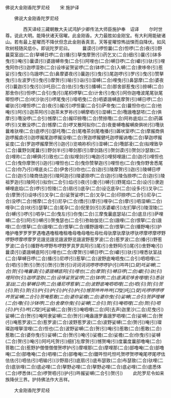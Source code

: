   佛说大金刚香陀罗尼经
　　宋 施护译




　　佛说大金刚香陀罗尼经

　　　　西天译经三藏朝散大夫试鸿胪少卿传法大师臣施护奉　诏译
　　尔时世尊。说此大明。能降伏诸天宿曜。此金刚香。大力最胜如金刚宝。有大利用能破诸山。若有最上星曜而不降伏但念此金刚香真言。天等星曜惊怖战悚而自降伏。如风吹树枝随风低仆。即说陀罗尼曰。
　　曩谟(引)啰怛曩(二合)怛啰(二合)夜(引)野曩莫室战(二合)拏嚩日啰(二合)播(引)拏曳摩贺(引)药乞叉(二合)细(引)曩(引)钵多曳(引)唵(引)曩谟(引)婆誐嚩帝曳(二合引)阿哩也(二合)嚩日啰(二合)巘(引)驮(引)哩曳阿你(引)迦啰湿弥(二合)设哆娑贺娑啰(二合)钵啰(二合)入嚩(二合)隶哆帝(引)惹娑(引)曳(引)乌誐啰(二合)鼻摩婆夜(引)曩迦(引)曳(引)尾迦啰(引)罗(引)曳(引)赞拏曳(引)左波罗(引)曳(引)摩贺(引)喻(引)诣(引)湿嚩(二合)哩曳(引)鼻瑟摩(二合)婆夜(引)曩迦(引)曳(引)沙吒目(二合)佉(引)曳(引)播嚩(二合)那舍部惹曳(引)捺嚩(二合)那舍你(引)怛啰(二合引)曳(引)尾枳啰拏(二合)计舍(引)曳(引)阿你迦噜波尾尾驮尾唧怛啰(二合)吠沙驮(引)啰尾曳(引)噎呬曳(二合)呬婆誐嚩底摩贺(引)嚩日啰(二合)巘驮(引)哩怛啰(二合)夜(引)赧(引)啰怛曩(二合引)萨帝曳(二合)曩怛你也(二合)他唵(引)阿(引)迦茶阿(引)迦茶末罗祢(引)嚩摩呬(引)湿嚩(二合)囕誐噜瑟哝(二合)俱摩(引)囕没啰(二合引)憾摩(二合)赧印捺囕(二合)赞捺囕(二合)阿祢底焰(二合)药羼啰(引)叉散没啰(二合)憾摩(二合)啰叉散阿拟你(二合)夜曼嚩噜赧嚩庾俱吠(引)囕驮曩难驮哩(二合)底啰(引)瑟吒囕(二合)尾噜茶剑尾噜播(引)羼吠室啰(二合)摩赧商俱迦啰赧虞(引)迦啰赧尾迦啰赧没哩(二合)贺迦啰赧健吒迦啰赧讷噜(二合)拏迦啰赧娑度(二合)罗迦啰赧摩贺(引)迦(引)览喃祢枳(引)湿嚩(二合)囕部凌(二合)拟哩致孕(二合)曩野剑尾曩(引)野剑半(引)唧剑那(引)摩剑路(引)贺剑谟(引)贺剑沙瑟致(二合)哩祢(二合)嚩俱(引)致也(二合)拟哩剑(引)唵迦(引)哩努哩誐(二合)迦(引)哩怛也(二合)曳你摩贺(引)迦(引)哩怛也(二合)曳你赞拏迦(引)哩怛也(二合)曳你野舍悉尾(二合)你乃(引)哩底炎(二合)伊舍(引)你也(二合)迦(引)陵摩贺(引)迦(引)陵嚩日啰(二合)迦(引)陵商佉迦(引)陵阿迦(引)陵婆捺啰(二合)迦(引)陵刍捺啰(二合)迦(引)陵祖罗迦(引)陵阿(引)拟你(二合引)焰(引)夜(引)曼(引)嚩(引)野尾焰(二合)设(引)隶迦嚩哩底焰(二合)啰(引)怛陵(二合)扇(引)底孕(二合)设讫底孕(二合)设多(引)叉孕(二合)摩贺(引)设哆(引)叉孕(二合)娑贺娑啰(二合)叉孕(二合)印捺啰(二合引)尼孕(二合)没啰(二合)憾摩(二合引)尼孕(二合)憍(引)摩(引)哩孕(二合)摩(引)呬湿嚩(二合)哩孕(二合)吠(引)瑟拏(二合)尾孕(二合)倪里剑(引)苏婆巘(引)左扪拏(引)陵涅陵(二合)嚩(引)啰(引)呬孕(二合)曳左(引)你曳(二合)三摩曳曩底瑟站(二合)底旦(引)萨哩嚩(二合引)阿(引)嚩(引)贺曳瑟也(二合引)弥始伽览(二合)誐哩(二合)恨拏(二合)誐哩(二合)恨拏(二合)誐哩(二合)恨拏(二合)播野誐哩(二合)恨拏(二合)播野唵(引)护噜护噜罗罗罗罗遇噜遇噜租噜租噜母噜母噜杜母杜母驮摩驮摩驮啰驮啰摩啰摩啰野啰野啰摩啰摩罗览誐览誐览誐波野览誐波野惹罗波(二合)惹罗波(二合)播(引)野惹罗波(二合引)播野布啰野布啰野罗具罗具阿(引)尾(引)舍野阿(引)尾(引)舍野唵(引)曩谟(引)婆誐嚩底阿(引)哩也(二合)摩贺(引)嚩日啰(二合)巘(引)驮(引)哩悉驮室战(二合)拏嚩日啰(二合)播(引)尼啰(引)惹拏(二合)波野底唵呬曳(二合引)呬呬哩(二合)呬(引)贺(引)贺(引)贺(引)贺(引)诃诃诃诃啰啰啰啰护(引)吽吽[口*癹]吒娑嚩(二合)贺(引)唵曩谟(引)婆誐嚩底阿(引)哩也(二合)摩贺(引)嚩日啰(二合)巘(引)驮(引)哩阿你(引)迦啰湿弥(二合)设哆娑贺娑啰(二合)钵啰(二合)底满尼哆舍哩哩(引)悉驮室战(二合)拏嚩日啰(二合)播尼啰惹拏(二合)波野底唵呬呬哩(二合)呬(引)贺(引)贺(引)贺(引)贺(引)护(引)护(引)护(引)护(引)憾贺吽吽吽吽[口*癹]吒[口*癹]吒啰啰啰啰吽贺娑嚩(二合引)贺唵惹敢(二合)婆你娑檐(二合)婆你曳(引)娑嚩(二合引)贺萨哩嚩(二合)噜(引)沙钵啰(二合)舍摩你曳(引)娑嚩(二合引)贺(引)唵呬哩(二合)贺(引)呬(引)护(引)吽[口*癹]吒娑嚩(二合)贺(引)唵呬哩(二合)阿(去声)迦里沙(二合)尼曳(引)娑嚩(二合)贺(引)唵阿隶娑嚩(二合)贺(引)唵盎誐罗盎誐罗呬哩(二合)娑嚩(二合)贺(引)唵惹罗波(二合)惹罗波(二合)波野惹罗波(二合)波野娑嚩(二合)贺(引)唵(引)璨璨迦哩拏涅哩(二合)怛也(二合)波野娑嚩(二合)贺(引)唵(引)惹敢(二合)惹敢(二合)惹敢(二合)婆你曳(引)娑嚩(二合)贺(引)唵(引)娑檐(二合)娑檐(二合)你曳(引)娑嚩(二合)贺(引)唵(引)阿吒吒贺(引)细扪左摩贺(引)憾贺唵(引)度曩度曩部噜唵(二合)菩敢(二合)惹野护僧僧僧僧贺啰护(引)摩哩那(二合)摩哩那(二合)部噜唵(二合)部噜唵(二合)部噜唵(二合)呬哩(二合)部噜唵(二合)鑁吽怛吒怛吒贺啰贺啰唵尾啰尾啰佉佉佉(引)呬佉(引)呬输(引)沙野扇(引)底扇(引)底布瑟致(二合)布瑟致(二合)驮哩(二合)底驮哩(二合)底必哩(二合)拏野必哩(二合)拏野必哩(二合)底必哩(二合)底悉体(二合)啰悉体(二合)啰贺呬(引)护(引)吽赧娑嚩(二合引)贺(引)
　　此陀罗尼令如来族降伏三界。护持佛法作大吉祥。

　　大金刚香陀罗尼经


